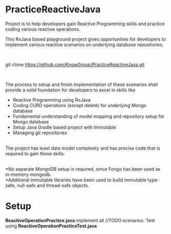 # PracticeReactiveJava

Project is to help developers gain Reactive Programming skills and practice coding various reactive operations. 
<br />

This RxJava based playground project gives opportunities for developers to implement various reactive scenarios on underlying database repositories. <br />

<br />

git clone https://github.com/KnowGroup/PracticeReactiveJava.git

<br />

The process to setup and finish implementation of these scenarios shall provide a solid foundation for developers to excel in skills like <br />
-	Reactive Programming using RxJava <br />
-	Coding CURD operations (except delete) for underlying Mongo database <br />
-	Fundamental understanding of model mapping and repository setup for Mongo database <br />
-	Setup Java Gradle based project with Immutable <br />
-	Managing git repositories <br />
 <br />
The project has least data model complexity and has precise code that is required to gain these skills. <br />
 <br />

*No separate MongoDB setup is required, since Fongo has been used as in-memory mongodb.<br />
*Additional Immutable libraries have been used to build immutable type-safe, null-safe and thread-safe objects. <br />

# Setup
<B> ReactiveOperationPractice.java </B> implement all //TODO scenarios. Test using <b> ReactiveOperationPracticeTest.java </b> <br />
